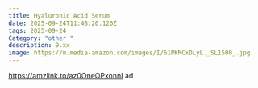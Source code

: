 ```yaml
---
title: Hyaluronic Acid Serum
date: 2025-09-24T11:48:20.126Z
tags: 2025-09-24
Category: "other "
description: 9.xx
image: https://m.media-amazon.com/images/I/61PKMCxDLyL._SL1500_.jpg
---
```

https://amzlink.to/az0OneOPxonnI  ad
